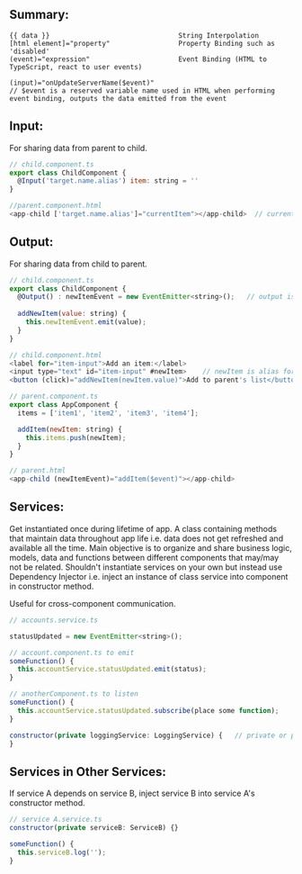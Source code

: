 ## Summary:
```
{{ data }}                                String Interpolation
[html element]="property"                 Property Binding such as 'disabled' 
(event)="expression"                      Event Binding (HTML to TypeScript, react to user events)

(input)="onUpdateServerName($event)"
// $event is a reserved variable name used in HTML when performing event binding, outputs the data emitted from the event
``` 

## Input:
For sharing data from parent to child.
```javascript
// child.component.ts
export class ChildComponent {
  @Input('target.name.alias') item: string = ''
}

//parent.component.html
<app-child ['target.name.alias']="currentItem"></app-child>  // currentItem is property from parent
```
## Output:
For sharing data from child to parent.
```javascript
// child.component.ts
export class ChildComponent {
  @Output() : newItemEvent = new EventEmitter<string>();   // output is string type
  
  addNewItem(value: string) {
    this.newItemEvent.emit(value);
  }
}

// child.component.html
<label for="item-input">Add an item:</label>
<input type="text" id="item-input" #newItem>    // newItem is alias for input 
<button (click)="addNewItem(newItem.value)">Add to parent's list</button>
```
```javascript
// parent.component.ts
export class AppComponent {
  items = ['item1', 'item2', 'item3', 'item4'];

  addItem(newItem: string) {
    this.items.push(newItem);
  }
}

// parent.html
<app-child (newItemEvent)="addItem($event)"></app-child>
```

## Services:
Get instantiated once during lifetime of app. A class containing methods that maintain data throughout app life i.e. data does not get refreshed and available all the time. 
Main objective is to organize and share business logic, models, data and functions between different components that may/may not be related. Shouldn't instantiate services on your own but instead use Dependency Injector i.e. inject an instance of class service into component in constructor method.

Useful for cross-component communication.
```javascript
// accounts.service.ts

statusUpdated = new EventEmitter<string>();

// account.component.ts to emit
someFunction() {
  this.accountService.statusUpdated.emit(status);
}

// anotherComponent.ts to listen 
someFunction() {
  this.accountService.statusUpdated.subscribe(place some function);
}

constructor(private loggingService: LoggingService) {   // private or public. Need perform this for both service and component.ts
}
```

## Services in Other Services:
If service A depends on service B, inject service B into service A's constructor method.
```javascript
// service A.service.ts
constructor(private serviceB: ServiceB) {}

someFunction() {
  this.serviceB.log('');
}
```
